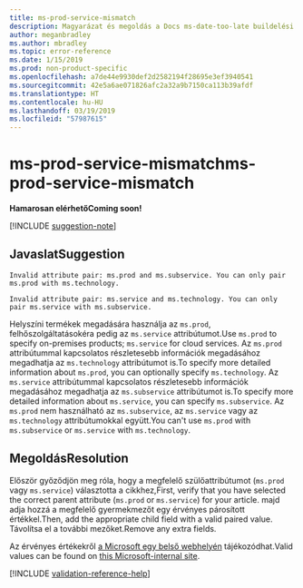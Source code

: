 ```yaml
---
title: ms-prod-service-mismatch
description: Magyarázat és megoldás a Docs ms-date-too-late buildelési problémájára
author: meganbradley
ms.author: mbradley
ms.topic: error-reference
ms.date: 1/15/2019
ms.prod: non-product-specific
ms.openlocfilehash: a7de44e9930def2d2582194f28695e3ef3940541
ms.sourcegitcommit: 42e5a6ae071826afc2a32a9b7150ca113b39afdf
ms.translationtype: HT
ms.contentlocale: hu-HU
ms.lasthandoff: 03/19/2019
ms.locfileid: "57987615"
---
```

# <a name="ms-prod-service-mismatch"></a><span data-ttu-id="87ac2-103">ms-prod-service-mismatch</span><span class="sxs-lookup"><span data-stu-id="87ac2-103">ms-prod-service-mismatch</span></span>

<span data-ttu-id="87ac2-104">**Hamarosan elérhető**</span><span class="sxs-lookup"><span data-stu-id="87ac2-104">**Coming soon!**</span></span>

[!INCLUDE [suggestion-note](includes/suggestion-note.md)]

## <a name="suggestion"></a><span data-ttu-id="87ac2-105">Javaslat</span><span class="sxs-lookup"><span data-stu-id="87ac2-105">Suggestion</span></span>

`Invalid attribute pair: ms.prod and ms.subservice. You can only pair ms.prod with ms.technology.`

`Invalid attribute pair: ms.service and ms.technology. You can only pair ms.service with ms.subservice.`

<span data-ttu-id="87ac2-106">Helyszíni termékek megadására használja az `ms.prod`, felhőszolgáltatásokéra pedig az `ms.service` attribútumot.</span><span class="sxs-lookup"><span data-stu-id="87ac2-106">Use `ms.prod` to specify on-premises products; `ms.service` for cloud services.</span></span> <span data-ttu-id="87ac2-107">Az `ms.prod` attribútummal kapcsolatos részletesebb információk megadásához megadhatja az `ms.technology` attribútumot is.</span><span class="sxs-lookup"><span data-stu-id="87ac2-107">To specify more detailed information about `ms.prod`, you can optionally specify `ms.technology`.</span></span> <span data-ttu-id="87ac2-108">Az `ms.service` attribútummal kapcsolatos részletesebb információk megadásához megadhatja az `ms.subservice` attribútumot is.</span><span class="sxs-lookup"><span data-stu-id="87ac2-108">To specify more detailed information about `ms.service`, you can specify `ms.subservice`.</span></span> <span data-ttu-id="87ac2-109">Az `ms.prod` nem használható az `ms.subservice`, az `ms.service` vagy az `ms.technology` attribútumokkal együtt.</span><span class="sxs-lookup"><span data-stu-id="87ac2-109">You can't use `ms.prod` with `ms.subservice` or `ms.service` with `ms.technology`.</span></span>

## <a name="resolution"></a><span data-ttu-id="87ac2-110">Megoldás</span><span class="sxs-lookup"><span data-stu-id="87ac2-110">Resolution</span></span>

<span data-ttu-id="87ac2-111">Először győződjön meg róla, hogy a megfelelő szülőattribútumot (`ms.prod` vagy `ms.service`) választotta a cikkhez,</span><span class="sxs-lookup"><span data-stu-id="87ac2-111">First, verify that you have selected the correct parent attribute (`ms.prod` or `ms.service`) for your article.</span></span> <span data-ttu-id="87ac2-112">majd adja hozzá a megfelelő gyermekmezőt egy érvényes párosított értékkel.</span><span class="sxs-lookup"><span data-stu-id="87ac2-112">Then, add the appropriate child field with a valid paired value.</span></span> <span data-ttu-id="87ac2-113">Távolítsa el a további mezőket.</span><span class="sxs-lookup"><span data-stu-id="87ac2-113">Remove any extra fields.</span></span>

<span data-ttu-id="87ac2-114">Az érvényes értékekről [a Microsoft egy belső webhelyén](https://docsmetadatatool.azurewebsites.net/allowlists) tájékozódhat.</span><span class="sxs-lookup"><span data-stu-id="87ac2-114">Valid values can be found on [this Microsoft-internal site](https://docsmetadatatool.azurewebsites.net/allowlists).</span></span>

<!--make sure to add this file to your includes folder and verify the path-->
[!INCLUDE [validation-reference-help](includes/validation-reference-help.md)]
